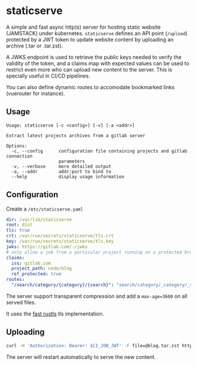# staticserve

A simple and fast async http(s) server for hosting static website (JAMSTACK) under kubernetes. `staticserve` defines
an API point (`/upload`) protected by a JWT token to update website content by uploading an archive (.tar or .tar.zst).

A JWKS endpoint is used to retrieve the public keys needed to verify the validity of the token, and a claims map
with expected values can be used to restrict even more who can upload new content to the server. This is specially
useful in CI/CD pipelines.

You can also define dynamic routes to accomodate bookmarked links (vuerouter for instance).

## Usage

```
Usage: staticserve [-c <config>] [-v] [-a <addr>]

Extract latest projects archives from a gitlab server

Options:
  -c, --config      configuration file containing projects and gitlab connection
                    parameters
  -v, --verbose     more detailed output
  -a, --addr        addr:port to bind to
  --help            display usage information
```

## Configuration

Create a `/etc/staticserve.yaml`

```yaml
dir: /var/lib/staticserve
root: dist
tls: true
crt: /var/run/secrets/staticserve/tls.crt
key: /var/run/secrets/staticserve/tls.key
jwks: https://gitlab.com/-/jwks
# only allow a job from a particular project running on a protected branch or tag to update content
claims:
  iss: gitlab.com
  project_path: node/blog
  ref_protected: true
routes:
  "/search/category/{category}/{search}": "search/category/_category/_search.html"
```

The server support transparent compression and add a `max-age=3600` on all served files.

It uses the [fast rustls](https://jbp.io/2019/07/01/rustls-vs-openssl-performance.html) tls implementation.

## Uploading

```sh
curl -H 'Authorization: Bearer: $CI_JOB_JWT' -F file=@blog.tar.zst https://host/upload
```

The server will restart automatically to serve the new content.
